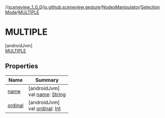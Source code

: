 //[sceneview_1_0_0](../../../../../index.md)/[io.github.sceneview.gesture](../../../index.md)/[NodesManipulator](../../index.md)/[SelectionMode](../index.md)/[MULTIPLE](index.md)

# MULTIPLE

[androidJvm]\
[MULTIPLE](index.md)

## Properties

| Name | Summary |
|---|---|
| [name](index.md#-372974862%2FProperties%2F-602047187) | [androidJvm]<br>val [name](index.md#-372974862%2FProperties%2F-602047187): [String](https://kotlinlang.org/api/latest/jvm/stdlib/kotlin/-string/index.html) |
| [ordinal](index.md#-739389684%2FProperties%2F-602047187) | [androidJvm]<br>val [ordinal](index.md#-739389684%2FProperties%2F-602047187): [Int](https://kotlinlang.org/api/latest/jvm/stdlib/kotlin/-int/index.html) |
